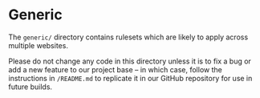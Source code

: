 # Generic

The `generic/` directory contains rulesets which are likely to apply across multiple websites.

Please do not change any code in this directory unless it is to fix a bug or add a new feature to our project base – in which case, follow the instructions in `/README.md` to replicate it in our GitHub repository for use in future builds.

